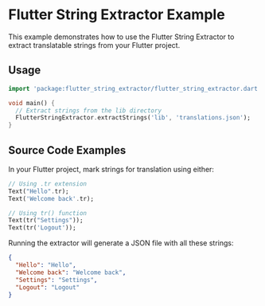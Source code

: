 # Flutter String Extractor Example

This example demonstrates how to use the Flutter String Extractor to extract translatable strings from your Flutter project.

## Usage

```dart
import 'package:flutter_string_extractor/flutter_string_extractor.dart';

void main() {
  // Extract strings from the lib directory
  FlutterStringExtractor.extractStrings('lib', 'translations.json');
}
```

## Source Code Examples

In your Flutter project, mark strings for translation using either:

```dart
// Using .tr extension
Text("Hello".tr);
Text('Welcome back'.tr);

// Using tr() function
Text(tr("Settings"));
Text(tr('Logout'));
```

Running the extractor will generate a JSON file with all these strings:

```json
{
  "Hello": "Hello",
  "Welcome back": "Welcome back",
  "Settings": "Settings",
  "Logout": "Logout"
}
```
